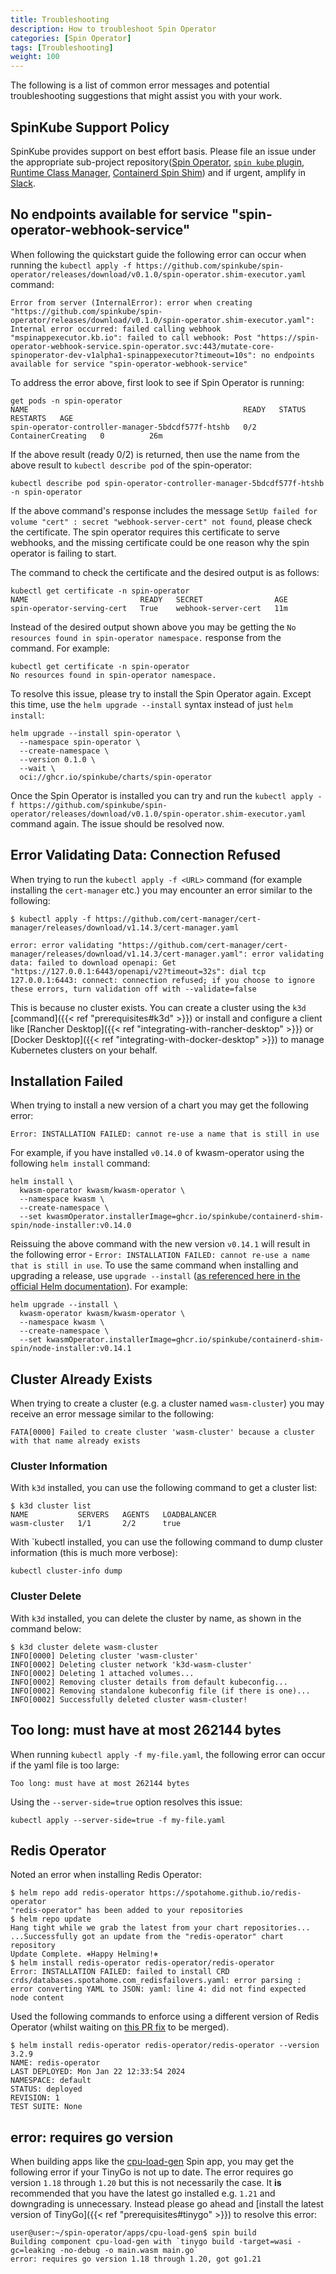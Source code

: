 ```yaml
---
title: Troubleshooting
description: How to troubleshoot Spin Operator
categories: [Spin Operator]
tags: [Troubleshooting]
weight: 100
---
```


The following is a list of common error messages and potential troubleshooting suggestions that might assist you with your work.

## SpinKube Support Policy

SpinKube provides support on best effort basis. Please file an issue under the appropriate sub-project repository([Spin Operator](https://github.com/spinkube/spin-operator/issues/new), [`spin kube` plugin](https://github.com/spinkube/spin-plugin-kube/issues/new), [Runtime Class Manager](https://github.com/spinkube/runtime-class-manager/issues/new), [Containerd Spin Shim](https://github.com/spinkube/containerd-shim-spin/issues/new)) and if urgent, amplify in [Slack](https://cloud-native.slack.com/archives/C06PC7JA1EE).


## No endpoints available for service "spin-operator-webhook-service"

When following the quickstart guide the following error can occur when running the `kubectl apply -f https://github.com/spinkube/spin-operator/releases/download/v0.1.0/spin-operator.shim-executor.yaml` command:

```console
Error from server (InternalError): error when creating "https://github.com/spinkube/spin-operator/releases/download/v0.1.0/spin-operator.shim-executor.yaml": Internal error occurred: failed calling webhook "mspinappexecutor.kb.io": failed to call webhook: Post "https://spin-operator-webhook-service.spin-operator.svc:443/mutate-core-spinoperator-dev-v1alpha1-spinappexecutor?timeout=10s": no endpoints available for service "spin-operator-webhook-service"
```

To address the error above, first look to see if Spin Operator is running:

```console
get pods -n spin-operator
NAME                                                READY   STATUS              RESTARTS   AGE
spin-operator-controller-manager-5bdcdf577f-htshb   0/2     ContainerCreating   0          26m
```

If the above result (ready 0/2) is returned, then use the name from the above result to `kubectl describe pod` of the spin-operator:

```console
kubectl describe pod spin-operator-controller-manager-5bdcdf577f-htshb -n spin-operator
```

If the above command's response includes the message `SetUp failed for volume "cert" : secret "webhook-server-cert" not found`, please check the certificate. The spin operator requires this certificate to serve webhooks, and the missing certificate could be one reason why the spin operator is failing to start.

The command to check the certificate and the desired output is as follows:

```console
kubectl get certificate -n spin-operator
NAME                         READY   SECRET                AGE
spin-operator-serving-cert   True    webhook-server-cert   11m
```

Instead of the desired output shown above you may be getting the `No resources found in spin-operator namespace.` response from the command. For example:

```console
kubectl get certificate -n spin-operator
No resources found in spin-operator namespace.
```

To resolve this issue, please try to install the Spin Operator again. Except this time, use the `helm upgrade --install` syntax instead of just `helm install`:

```console
helm upgrade --install spin-operator \
  --namespace spin-operator \
  --create-namespace \
  --version 0.1.0 \
  --wait \
  oci://ghcr.io/spinkube/charts/spin-operator
```

Once the Spin Operator is installed you can try and run the `kubectl apply -f https://github.com/spinkube/spin-operator/releases/download/v0.1.0/spin-operator.shim-executor.yaml` command again. The issue should be resolved now.

## Error Validating Data: Connection Refused

When trying to run the `kubectl apply -f <URL>` command (for example installing the `cert-manager` etc.) you may encounter an error similar to the following:

```
$ kubectl apply -f https://github.com/cert-manager/cert-manager/releases/download/v1.14.3/cert-manager.yaml

error: error validating "https://github.com/cert-manager/cert-manager/releases/download/v1.14.3/cert-manager.yaml": error validating data: failed to download openapi: Get "https://127.0.0.1:6443/openapi/v2?timeout=32s": dial tcp 127.0.0.1:6443: connect: connection refused; if you choose to ignore these errors, turn validation off with --validate=false
```

This is because no cluster exists. You can create a cluster using the `k3d` [command]({{< ref "prerequisites#k3d" >}}) or install and configure a client like [Rancher Desktop]({{< ref "integrating-with-rancher-desktop" >}}) or [Docker Desktop]({{< ref "integrating-with-docker-desktop" >}}) to manage Kubernetes clusters on your behalf.

## Installation Failed

When trying to install a new version of a chart you may get the following error:

```console
Error: INSTALLATION FAILED: cannot re-use a name that is still in use
```

For example, if you have installed `v0.14.0` of kwasm-operator using the following `helm install` command:

```console
helm install \
  kwasm-operator kwasm/kwasm-operator \
  --namespace kwasm \
  --create-namespace \
  --set kwasmOperator.installerImage=ghcr.io/spinkube/containerd-shim-spin/node-installer:v0.14.0
```

Reissuing the above command with the new version `v0.14.1` will result in the following error - `Error: INSTALLATION FAILED: cannot re-use a name that is still in use`. To use the same command when installing and upgrading a release, use `upgrade --install` ([as referenced here in the official Helm documentation](https://v2.helm.sh/docs/developing_charts/#upgrade-a-release-idempotently)). For example: 

```console
helm upgrade --install \
  kwasm-operator kwasm/kwasm-operator \
  --namespace kwasm \
  --create-namespace \
  --set kwasmOperator.installerImage=ghcr.io/spinkube/containerd-shim-spin/node-installer:v0.14.1
```

## Cluster Already Exists

When trying to create a cluster (e.g. a cluster named `wasm-cluster`) you may receive an error message similar to the following:

```console
FATA[0000] Failed to create cluster 'wasm-cluster' because a cluster with that name already exists
```

### Cluster Information

With `k3d` installed, you can use the following command to get a cluster list:

```console
$ k3d cluster list
NAME           SERVERS   AGENTS   LOADBALANCER
wasm-cluster   1/1       2/2      true
```

With `kubectl installed, you can use the following command to dump cluster information (this is much more verbose):

```console
kubectl cluster-info dump
```

### Cluster Delete

With `k3d` installed, you can delete the cluster by name, as shown in the command below:

```console
$ k3d cluster delete wasm-cluster
INFO[0000] Deleting cluster 'wasm-cluster'
INFO[0002] Deleting cluster network 'k3d-wasm-cluster'
INFO[0002] Deleting 1 attached volumes...
INFO[0002] Removing cluster details from default kubeconfig...
INFO[0002] Removing standalone kubeconfig file (if there is one)...
INFO[0002] Successfully deleted cluster wasm-cluster!
```

## Too long: must have at most 262144 bytes

When running `kubectl apply -f my-file.yaml`, the following error can occur if the yaml file is too large:

```console
Too long: must have at most 262144 bytes
```

Using the `--server-side=true` option resolves this issue:

```console
kubectl apply --server-side=true -f my-file.yaml
```

## Redis Operator

Noted an error when installing Redis Operator:

```console
$ helm repo add redis-operator https://spotahome.github.io/redis-operator
"redis-operator" has been added to your repositories
$ helm repo update
Hang tight while we grab the latest from your chart repositories...
...Successfully got an update from the "redis-operator" chart repository
Update Complete. ⎈Happy Helming!⎈
$ helm install redis-operator redis-operator/redis-operator
Error: INSTALLATION FAILED: failed to install CRD crds/databases.spotahome.com_redisfailovers.yaml: error parsing : error converting YAML to JSON: yaml: line 4: did not find expected node content
```

Used the following commands to enforce using a different version of Redis Operator (whilst waiting on [this PR fix](https://github.com/spotahome/redis-operator/pull/685) to be merged).

```console
$ helm install redis-operator redis-operator/redis-operator --version 3.2.9
NAME: redis-operator
LAST DEPLOYED: Mon Jan 22 12:33:54 2024
NAMESPACE: default
STATUS: deployed
REVISION: 1
TEST SUITE: None
```

## error: requires go version

When building apps like the [cpu-load-gen](https://github.com/spinkube/spin-operator/tree/main/apps/cpu-load-gen) Spin app, you may get the following error if your TinyGo is not up to date. The error requires go version `1.18` through `1.20` but this is not necessarily the case. It **is** recommended that you have the latest go installed e.g. `1.21` and downgrading is unnecessary. Instead please go ahead and [install the latest version of TinyGo]({{< ref "prerequisites#tinygo" >}}) to resolve this error:

```console
user@user:~/spin-operator/apps/cpu-load-gen$ spin build
Building component cpu-load-gen with `tinygo build -target=wasi -gc=leaking -no-debug -o main.wasm main.go`
error: requires go version 1.18 through 1.20, got go1.21
```



